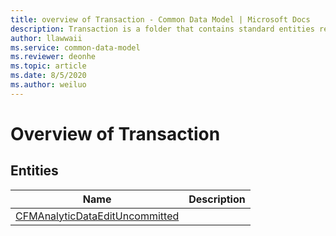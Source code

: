 ```yaml
---
title: overview of Transaction - Common Data Model | Microsoft Docs
description: Transaction is a folder that contains standard entities related to the Common Data Model.
author: llawwaii
ms.service: common-data-model
ms.reviewer: deonhe
ms.topic: article
ms.date: 8/5/2020
ms.author: weiluo
---
```


# Overview of Transaction


## Entities

|Name|Description|
|---|---|
|[CFMAnalyticDataEditUncommitted](CFMAnalyticDataEditUncommitted.md)||

